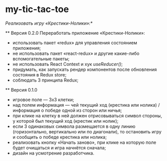 # my-tic-tac-toe

*Реализовать игру «Крестики-Нолики»:**

** Версия 0.2.0
Переработать приложение «Крестики-Нолики»:
- использовать пакет «redux» для управления состоянием приложения;
- не использовать пакет «react-redux» и другие какие-либо вспомогательные пакеты;
- не использовать React Context и хук _useReducer()_;
- придумать, как запускать рендер компонентов после обновления состояния в Redux store;
- соблюдать 3 принципа Redux;

** Версия 0.1.0
- игровое поле — 3х3 клетки;
- над полем информация — чей текущий ход (крестика или нолика) / информация о победе одной из сторон или ничья;
- при клике на клетку в ней должен отрисовываться символ стороны, у которой был текущий ход (крестик или нолик);
- если 3 одинаковых символа размещается в одну линию (горизонтально, вертикально или по диагонали), то остановить игру и сообщить о победе крестика или нолика;
- реализовать кнопку «Начать заново», при клике на которую поле будет очищаться и игра начнётся сначала;
- дизайн на усмотрение разработчика.
